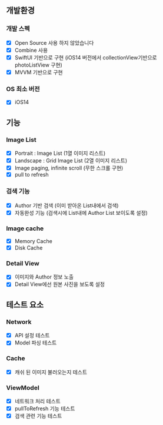## 개발환경

### 개발 스펙
* [x] Open Source 사용 하지 않았습니다
* [x] Combine 사용
* [x] SwiftUI 기반으로 구현 (iOS14 버전에서 collectionView기반으로 photoListView 구현)
* [x] MVVM 기반으로 구현

### OS 최소 버전
* [x] iOS14

## 기능

### Image List
* [x] Portrait : Image List (1열 이미지 리스트)
* [x] Landscape : Grid Image List (2열 이미지 리스트)
* [x] Image paging, infinite scroll (무한 스크롤 구현)
* [x] pull to refresh

### 검색 기능
* [x] Author 기반 검색 (이미 받아온 List내에서 검색)
* [x] 자동완성 기능 (검색시에 List내에 Author List 보이도록 설정)

### Image cache
* [x] Memory Cache
* [x] Disk Cache

### Detail View
* [x] 이미지와 Author 정보 노출
* [x] Detail View에선 원본 사진을 보도록 설정

## 테스트 요소

### Network
* [x] API 설정 테스트
* [x] Model 파싱 테스트

### Cache
* [x] 캐쉬 된 이미지 불러오는지 테스트

### ViewModel
* [x] 네트워크 처리 테스트
* [x] pullToRefresh 기능 테스트
* [x] 검색 관련 기능 테스트

